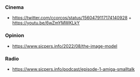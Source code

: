 ### Cinema 

- https://twitter.com/ccorcos/status/1560479117174140928 + https://youtu.be/6wZmYMWKLkY

### Opinion 

- https://www.sicpers.info/2022/08/the-image-model

### Radio 

- https://www.sicpers.info/podcast/episode-1-amiga-smalltalk